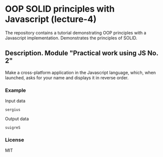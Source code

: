 # OOP SOLID principles with Javascript (lecture-4)
The repository contains a tutorial demonstrating OOP principles with a Javascript implementation.
Demonstrates the principles of SOLID.


## Description. Module "Practical work using JS No. 2"

Make a cross-platform application in the Javascript language, which, when launched, asks for your name and displays it in reverse order.

### Example

Input data
```
sergius
```    
Output data
```
suigreS
```

### License

MIT
